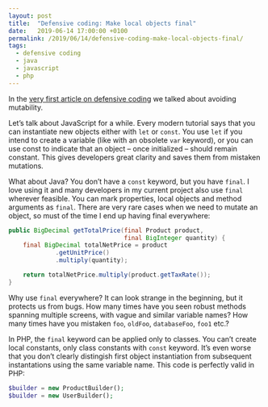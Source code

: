 ```yaml
---
layout: post
title:  "Defensive coding: Make local objects final"
date:   2019-06-14 17:00:00 +0100
permalink: /2019/06/14/defensive-coding-make-local-objects-final/
tags:
  - defensive coding
  - java
  - javascript
  - php
---
```


In the [very first article on defensive coding](/2019/04/19/defensive-coding-avoiding-mutability-and-side-effects/) we talked about avoiding mutability.

Let’s talk about JavaScript for a while. Every modern tutorial says that you can instantiate new objects either with `let` or `const`. You use `let` if you intend to create a variable (like with an obsolete `var` keyword), or you can use const to indicate that an object – once initialized – should remain constant. This gives developers great clarity and saves them from mistaken mutations.

What about Java? You don’t have a `const` keyword, but you have `final`. I love using it and many developers in my current project also use `final` wherever feasible. You can mark properties, local objects and method arguments as `final`. There are very rare cases when we need to mutate an object, so must of the time I end up having final everywhere:

```java
public BigDecimal getTotalPrice(final Product product,
                                final BigInteger quantity) {
    final BigDecimal totalNetPrice = product
             .getUnitPrice()
             .multiply(quantity);

    return totalNetPrice.multiply(product.getTaxRate());
}
```

Why use `final` everywhere? It can look strange in the beginning, but it protects us from bugs. How many times have you seen robust methods spanning multiple screens, with vague and similar variable names? How many times have you mistaken `foo`, `oldFoo`, `databaseFoo`, `foo1` etc.?

In PHP, the `final` keyword can be applied only to classes. You can’t create local constants, only class constants with `const` keyword. It’s even worse that you don’t clearly distingish first object instantiation from subsequent instantations using the same variable name. This code is perfectly valid in PHP:

```php
$builder = new ProductBuilder();
$builder = new UserBuilder();
```
